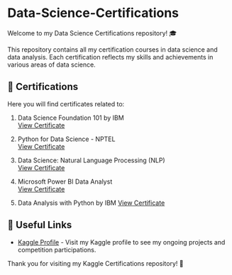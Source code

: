 # Data-Science-Certifications

Welcome to my Data Science Certifications repository! 🎓

This repository contains all my certification courses in data science and data analysis. Each certification reflects my skills and achievements in various areas of data science.

## 📜 Certifications

Here you will find certificates related to:
1. Data Science Foundation 101 by IBM  
   [View Certificate](./DataScience-101.pdf)
   
2. Python for Data Science - NPTEL  
   [View Certificate](./NPTEL23CS99S3516011910066404.pdf)
   
3. Data Science: Natural Language Processing (NLP)  
   [View Certificate](./udemy-nlp.pdf)
   
4. Microsoft Power BI Data Analyst  
   [View Certificate](./Microsoft-PL-300-Exam-Preparation-and-Practice.pdf)

5. Data Analysis with Python by IBM
   [View Certificate](./data-analysis-with-python-IBM.pdf)

## 🔗 Useful Links

- [Kaggle Profile](https://www.kaggle.com/khagendrasamal) - Visit my Kaggle profile to see my ongoing projects and competition participations.

Thank you for visiting my Kaggle Certifications repository! 🚀
